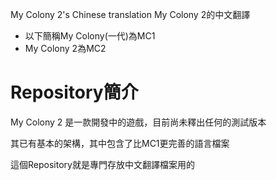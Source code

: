 My Colony 2's Chinese translation
My Colony 2的中文翻譯

* 以下簡稱My Colony(一代)為MC1
* My Colony 2為MC2

# Repository簡介
My Colony 2 是一款開發中的遊戲，目前尚未釋出任何的測試版本

其已有基本的架構，其中包含了比MC1更完善的語言檔案

這個Repository就是專門存放中文翻譯檔案用的
